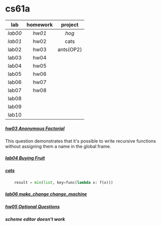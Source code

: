 # cs61a


|lab|homework|project|
|:--:|:--:|:--:|
|*lab00*|*hw01*|*hog*
|*lab01*|hw02|cats
|lab02|hw03|ants(OP2)
|lab03|hw04|
|lab04|hw05|
|lab05|hw06|
|lab06|hw07|
|lab07|hw08|
|lab08|
|lab09|
|lab10|
##### [hw03  Anonymous Factorial](https://www.learncs.site/docs/curriculum-resource/cs61a/homework/hw03#q6-anonymous-factorial)
This question demonstrates that it's possible to write recursive functions without assigning them a name in the global frame.
##### [lab04 Buying Fruit](https://www.learncs.site/docs/curriculum-resource/cs61a/lab/lab04#q3-buying-fruit)
##### [cats](https://www.bilibili.com/video/BV1My4y1F7eB/?spm_id_from=333.788.recommend_more_video.0&vd_source=619212c8f3ad58fc29419b66ef569328)
```python
    result = min(list, key=func(lambda x: f(x)))
```
##### [lab06 make_change change_machine](https://www.learncs.site/docs/curriculum-resource/cs61a/lab/lab06#q3-make-change)
##### [hw05 Optional Questions](https://www.learncs.site/docs/curriculum-resource/cs61a/homework/hw06#optional-questions)
##### scheme editor doesn't work